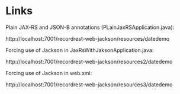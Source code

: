# Links

Plain JAX-RS and JSON-B annotations (PLainJaxRSApplication.java):

http://localhost:7001/recordrest-web-jackson/resources/datedemo

Forcing use of Jackson in JaxRsWithJaksonApplication.java:

http://localhost:7001/recordrest-web-jackson/resources2/datedemo

Forcing use of Jackson in web.xml:

http://localhost:7001/recordrest-web-jackson/resources3/datedemo

